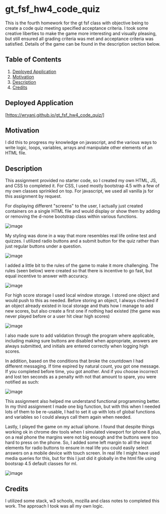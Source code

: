 # gt_fsf_hw4_code_quiz
This is the fourth homework for the gt fsf class with objective being to create a code quiz meeting specified acceptance criteria. I took some creative liberties to make the game more interesting and visually pleasing, but still ensured all grading criteria was met and acceptance criteria was satisfied. Details of the game can be found in the description section below.

## Table of Contents

1.  [Deployed Application](#Deployed-Applicatoin)
2.  [Motivation](#Motivation)
3.  [Description](#Description)
4.  [Credits](#Credits)

## Deployed Application
[https://wryanj.github.io/gt_fsf_hw4_code_quiz/]

## Motivation
I did this to progress my knowledge on javascript, and the various ways to write logic, loops, variables, arrays and manipulate other elements of an HTML file.

## Description
This assignment provided no starter code, so I created my own HTML, JS, and CSS to completed it. For CSS, I used mostly bootstrap 4.5 with a few of my own classes sprinkled on top. For javascript, we used all vanilla js for this assignment by request. 

For displaying different "screens" to the user, I actually just created containers on a single HTML file and would display or show them by adding or removing the d-none bootstrap class within various functions. 

![image](https://user-images.githubusercontent.com/72420733/104608804-54805100-5650-11eb-8f77-750b771a202f.png)

My styling was done in a way that more resembles real life online test and quizzes. I utilized radio buttons and a submit button for the quiz rather than just regular buttons under a question. 

![image](https://user-images.githubusercontent.com/72420733/104333679-87dfa600-54bf-11eb-8ed2-92a137733a78.png)

I added a little bit to the rules of the game to make it more challenging. The rules (seen below) were created so that there is incentive to go fast, but equal incentive to answer with accuracy.

![image](https://user-images.githubusercontent.com/72420733/104333793-a180ed80-54bf-11eb-845b-9d42ea7eff22.png)


For high score storage I used local window storage. I stored one object and would push to this as needed. Before storing an object, I always checked if an object already existed in local storage and thats how I manage to add new scores, but also create a first one if nothing had existed (the game was never played before or a user hit clear high scores)

![image](https://user-images.githubusercontent.com/72420733/104609569-2bac8b80-5651-11eb-8090-5f74bd15133d.png)

I also made sure to add validation through the program where applicable, including making sure buttons are disabled when appropriate, answers are always submitted, and initials are entered correctly when logging high scores. 

In addition, based on the conditions that broke the countdown I had different messaging. If time expired by natural count, you got one message. If you completed before time, you got another. And if you choose incorrect and lost ten seconds as a penalty with not that amount to spare, you were notified as such:

![image](https://user-images.githubusercontent.com/72420733/104334336-34218c80-54c0-11eb-8536-4d94c0310e05.png)

This assignment also helped me understand functional programming better. In my third assignment I made one big function, but with this when I needed lots of them to be re-usable, I had to set it up with lots of global functions and variables so I could always call them again when needed. 

Lastly, I played the game on my actual iphone. I found that despite things working ok in chrome dev tools when I simulated viewport for iphone 8 plus, on a real phone the margins were not big enough and the buttons were too hard to press on the phone. So, I added some left margin to all the input elements for radio buttons to ensure in real life you could easily select answers on a mobile device with touch screen. In real life I might have used media queries for this, but for this I just did it globally in the html file using bootsrap 4.5 default classes for ml.

![image](https://user-images.githubusercontent.com/72420733/104609663-44b53c80-5651-11eb-832a-5d3d07c357c9.png)


## Credits
I utilized some stack, w3 schools, mozilla and class notes to completed this work. The approach I took was all my own logic. 
